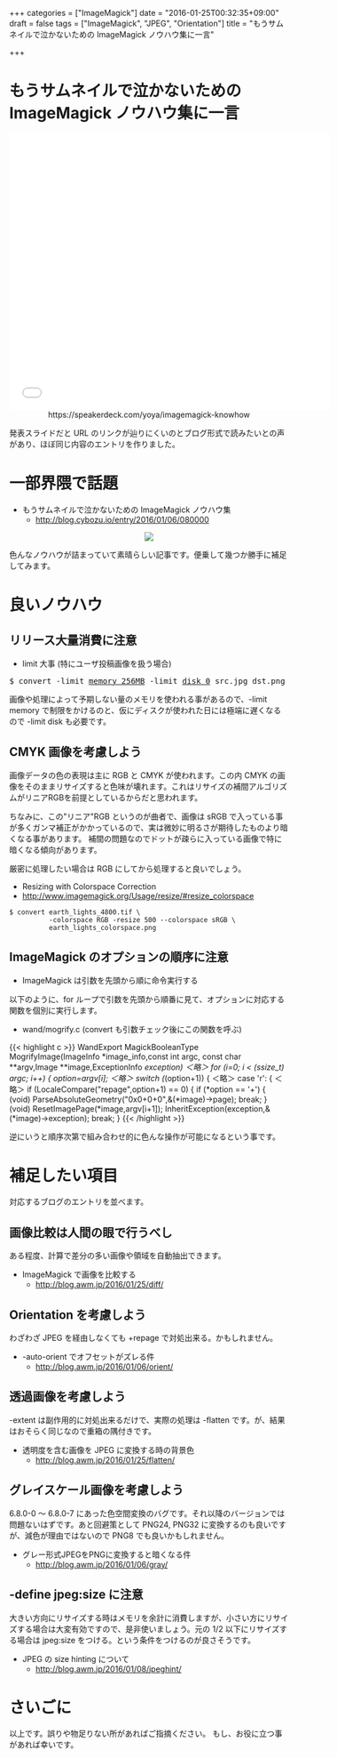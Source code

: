 +++
categories = ["ImageMagick"]
date = "2016-01-25T00:32:35+09:00"
draft = false
tags = ["ImageMagick", "JPEG", "Orientation"]
title = "もうサムネイルで泣かないための ImageMagick ノウハウ集に一言"

+++

# もうサムネイルで泣かないための ImageMagick ノウハウ集に一言

<center>
<iframe allowfullscreen="true" allowtransparency="true" frameborder="0" height="497" mozallowfullscreen="true" src="//speakerdeck.com/player/248da47aa52d48ae8d57e8656f117997" style="border:0; padding:0; margin:0; background:transparent;" webkitallowfullscreen="true" width="578"></iframe>
https://speakerdeck.com/yoya/imagemagick-knowhow
</center>


発表スライドだと URL のリンクが辿りにくいのとブログ形式で読みたいとの声があり、ほぼ同じ内容のエントリを作りました。

# 一部界隈で話題

 * もうサムネイルで泣かないための ImageMagick ノウハウ集
   * http://blog.cybozu.io/entry/2016/01/06/080000
<center> <img src="../cybozuinsideout.png" /> </center>

色んなノウハウが詰まっていて素晴らしい記事です。便乗して幾つか勝手に補足してみます。

# 良いノウハウ

## リリース大量消費に注意

 * limit 大事 (特にユーザ投稿画像を扱う場合)
<pre>
$ convert -limit <u>memory 256MB</u> -limit <u>disk 0</u> src.jpg dst.png
</pre>

画像や処理によって予期しない量のメモリを使われる事があるので、-limit memory で制限をかけるのと、仮にディスクが使われた日には極端に遅くなるので -limit disk も必要です。

## CMYK 画像を考慮しよう

画像データの色の表現は主に RGB と CMYK が使われます。この内 CMYK の画像をそのままリサイズすると色味が壊れます。これはリサイズの補間アルゴリズムがリニアRGBを前提としているからだと思われます。

ちなみに、この"リニア"RGB というのが曲者で、画像は sRGB で入っている事が多くガンマ補正がかかっているので、実は微妙に明るさが期待したものより暗くなる事があります。
補間の問題なのでドットが疎らに入っている画像で特に暗くなる傾向があります。
<!-- 色数少なめでディザをかけた画像で実験すると顕著に差が出ます。 -->

厳密に処理したい場合は RGB にしてから処理すると良いでしょう。

 * Resizing with Colorspace Correction
  * http://www.imagemagick.org/Usage/resize/#resize_colorspace

```
$ convert earth_lights_4800.tif \
          -colorspace RGB -resize 500 --colorspace sRGB \
          earth_lights_colorspace.png
```

## ImageMagick のオプションの順序に注意

 * ImageMagick は引数を先頭から順に命令実行する

以下のように、for ループで引数を先頭から順番に見て、オプションに対応する関数を個別に実行します。

 * wand/mogrify.c (convert も引数チェック後にこの関数を呼ぶ)

{{< highlight c >}}
WandExport MagickBooleanType MogrifyImage(ImageInfo *image_info,const int argc,
  const char **argv,Image **image,ExceptionInfo *exception)
＜略＞
  for (i=0; i < (ssize_t) argc; i++)
  {
    option=argv[i];
    ＜略＞
    switch (*(option+1))
    {
       ＜略＞
      case 'r':
      {
         ＜略＞
        if (LocaleCompare("repage",option+1) == 0)
          {
            if (*option == '+')
              {
                (void) ParseAbsoluteGeometry("0x0+0+0",&(*image)->page);
                break;
              }
            (void) ResetImagePage(*image,argv[i+1]);
            InheritException(exception,&(*image)->exception);
            break;
          }
{{< /highlight >}}

逆にいうと順序次第で組み合わせ的に色んな操作が可能になるという事です。

# 補足したい項目

対応するブログのエントリを並べます。

## 画像比較は人間の眼で行うべし

ある程度、計算で差分の多い画像や領域を自動抽出できます。

 * ImageMagick で画像を比較する
   * http://blog.awm.jp/2016/01/25/diff/

## Orientation を考慮しよう

わざわざ JPEG を経由しなくても +repage で対処出来る。かもしれません。

 * -auto-orient でオフセットがズレる件
   * http://blog.awm.jp/2016/01/06/orient/

## 透過画像を考慮しよう

-extent は副作用的に対処出来るだけで、実際の処理は -flatten です。が、結果はおそらく同じなので重箱の隅付きです。

 * 透明度を含む画像を JPEG に変換する時の背景色
   * http://blog.awm.jp/2016/01/25/flatten/

## グレイスケール画像を考慮しよう

6.8.0-0 〜 6.8.0-7 にあった色空間変換のバグです。それ以降のバージョンでは問題ないはずです。あと回避策として PNG24, PNG32 に変換するのも良いですが、減色が理由ではないので PNG8 でも良いかもしれません。

 * グレー形式JPEGをPNGに変換すると暗くなる件
   * http://blog.awm.jp/2016/01/06/gray/

## -define jpeg:size に注意

大きい方向にリサイズする時はメモリを余計に消費しますが、小さい方にリサイズする場合は大変有効ですので、是非使いましょう。元の 1/2 以下にリサイズする場合は jpeg:size をつける。という条件をつけるのが良さそうです。

 * JPEG の size hinting について
   * http://blog.awm.jp/2016/01/08/jpeghint/

# さいごに

以上です。誤りや物足りない所があればご指摘ください。
もし、お役に立つ事があれば幸いです。
